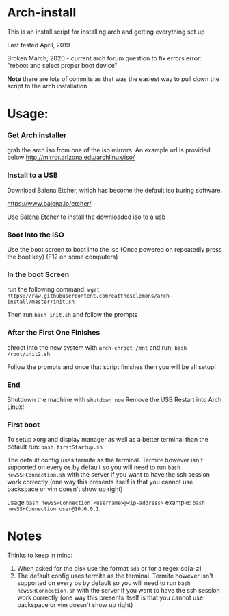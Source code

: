 # Arch-install

This is an install script for installing arch and getting everything set up

Last tested April, 2019

Broken March, 2020 - current arch forum question to fix errors
error: "reboot and select proper boot device"

**Note** there are lots of commits as that was the easiest way to pull down the script to the arch installation

# Usage:
### Get Arch installer
grab the arch iso from one of the iso mirrors. An example url is provided below
http://mirror.arizona.edu/archlinux/iso/

### Install to a USB
Download Balena Etcher, which has become the default iso buring software.

https://www.balena.io/etcher/

Use Balena Etcher to install the downloaded iso to a usb

### Boot Into the ISO

Use the boot screen to boot into the iso (Once powered on repeatedly press the boot key) (F12 on some computers)

### In the boot Screen
run the following command:
`wget https://raw.githubusercontent.com/eatthoselemons/arch-install/master/init.sh`

Then run `bash init.sh` and follow the prompts

### After the First One Finishes

chroot into the new system with `arch-chroot /mnt` and run:
`bash /root/init2.sh`

Follow the prompts and once that script finishes then you will be all setup!

### End

Shutdown the machine with `shutdown now`
Remove the USB
Restart into Arch Linux!

### First boot

To setup xorg and display manager as well as a better terminal than the default run:
`bash firstStartup.sh`

The default config uses termite as the terminal. Termite however isn't supported on every os by default so you will need to run `bash newSSHConnection.sh` with the server if you want to have the ssh session work correctly (one way this presents itself is that you cannot use backspace or vim doesn't show up right)

usage `bash newSSHConnection <username>@<ip-address>`
example: `bash newSSHConnection user@10.0.0.1`

# Notes

Thinks to keep in mind:
1. When asked for the disk use the format `sda` or for a regex sd[a-z]
2. The default config uses termite as the terminal. Termite however isn't supported on every os by default so you will need to run `bash newSSHConnection.sh` with the server if you want to have the ssh session work correctly (one way this presents itself is that you cannot use backspace or vim doesn't show up right)

